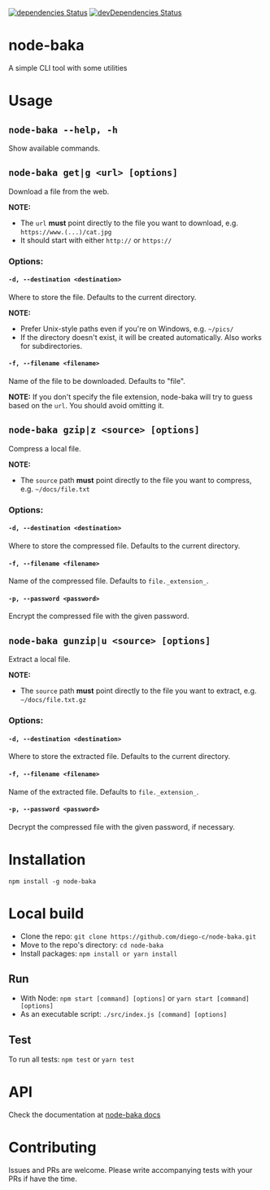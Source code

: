 [![dependencies Status](https://david-dm.org/diego-c/node-baka/status.svg)](https://david-dm.org/diego-c/node-baka)
[![devDependencies Status](https://david-dm.org/diego-c/node-baka/dev-status.svg)](https://david-dm.org/diego-c/node-baka?type=dev)

# node-baka

A simple CLI tool with some utilities

# Usage

## `node-baka --help, -h`

Show available commands.

## `node-baka get|g <url> [options]`

Download a file from the web.

__NOTE:__ 

- The `url` __must__ point directly to the file you want to download, e.g. `https://www.(...)/cat.jpg`
- It should start with either `http://` or `https://`

### Options:

#### `-d, --destination <destination>`

Where to store the file. Defaults to the current directory.

__NOTE:__ 

- Prefer Unix-style paths even if you're on Windows, e.g. `~/pics/`
- If the directory doesn't exist, it will be created automatically. Also works for subdirectories.

#### `-f, --filename <filename>`

Name of the file to be downloaded. Defaults to "file".

__NOTE:__ If you don't specify the file extension, node-baka will try to guess based on the `url`. You should avoid omitting it.

## `node-baka gzip|z <source> [options]`

Compress a local file.

__NOTE:__ 

- The `source` path __must__ point directly to the file you want to compress, e.g. `~/docs/file.txt`

### Options:

#### `-d, --destination <destination>`

Where to store the compressed file. Defaults to the current directory.

#### `-f, --filename <filename>`

Name of the compressed file. Defaults to `file._extension_`.

#### `-p, --password <password>`

Encrypt the compressed file with the given password.

## `node-baka gunzip|u <source> [options]`

Extract a local file.

__NOTE:__ 

- The `source` path __must__ point directly to the file you want to extract, e.g. `~/docs/file.txt.gz`

### Options:

#### `-d, --destination <destination>`

Where to store the extracted file. Defaults to the current directory.

#### `-f, --filename <filename>`

Name of the extracted file. Defaults to `file._extension_`.

#### `-p, --password <password>`

Decrypt the compressed file with the given password, if necessary.

# Installation

`npm install -g node-baka`

# Local build

- Clone the repo: `git clone https://github.com/diego-c/node-baka.git`
- Move to the repo's directory: `cd node-baka`
- Install packages: `npm install or yarn install`

## Run

- With Node: `npm start [command] [options]` or `yarn start [command] [options]`
- As an executable script: `./src/index.js [command] [options]`

## Test

To run all tests: `npm test` or `yarn test`

# API

Check the documentation at [node-baka docs](https://diego-c.github.io/node-baka/ "node-baka documentation")

# Contributing

Issues and PRs are welcome. Please write accompanying tests with your PRs if have the time.
